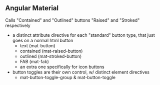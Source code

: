 ## Angular Material

Calls "Contained" and "Outlined" buttons "Raised" and "Stroked" respectively

- a distinct attribute directive for each "standard" button type, that just goes on a normal html button
  - text (mat-button)
  - contained (mat-raised-button)
  - outlined (mat-stroked-button)
  - FAB (mat-fab)
  - an extra one specifically for icon buttons
- button toggles are their own control, w/ distinct element directives
  - mat-button-toggle-group & mat-button-toggle
